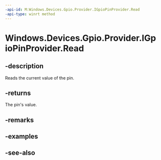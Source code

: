 ```yaml
---
-api-id: M:Windows.Devices.Gpio.Provider.IGpioPinProvider.Read
-api-type: winrt method
---
```


<!-- Method syntax
public Windows.Devices.Gpio.Provider.ProviderGpioPinValue Read()
-->

# Windows.Devices.Gpio.Provider.IGpioPinProvider.Read

## -description
Reads the current value of the pin.

## -returns
The pin's value.

## -remarks

## -examples

## -see-also
